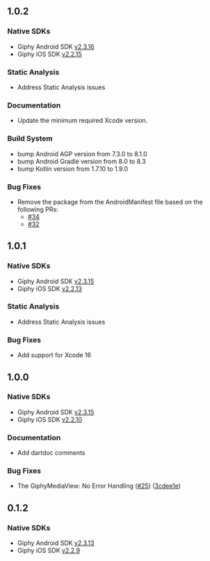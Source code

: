 ## 1.0.2

### Native SDKs

- Giphy Android SDK [v2.3.16](https://github.com/Giphy/giphy-android-sdk/releases/tag/v2.3.16)
- Giphy iOS SDK [v2.2.15](https://github.com/Giphy/giphy-ios-sdk/releases/tag/v2.2.15)

### Static Analysis
- Address Static Analysis issues

### Documentation
- Update the minimum required Xcode version.

### Build System
* bump Android AGP version from 7.3.0 to 8.1.0
* bump Android Gradle version from 8.0 to 8.3
* bump Kotlin version from 1.7.10 to 1.9.0

### Bug Fixes
* Remove the package from the AndroidManifest file 
based on the following PRs:
    - [#34](https://github.com/Giphy/giphy-flutter-sdk/pull/34)
    - [#32](https://github.com/Giphy/giphy-flutter-sdk/pull/32)

## 1.0.1

### Native SDKs

- Giphy Android SDK [v2.3.15](https://github.com/Giphy/giphy-android-sdk/releases/tag/v2.3.15)
- Giphy iOS SDK [v2.2.13](https://github.com/Giphy/giphy-ios-sdk/releases/tag/v2.2.13)

### Static Analysis
- Address Static Analysis issues

### Bug Fixes
- Add support for Xcode 16

## 1.0.0

### Native SDKs

- Giphy Android SDK [v2.3.15](https://github.com/Giphy/giphy-android-sdk/releases/tag/v2.3.15)
- Giphy iOS SDK [v2.2.10](https://github.com/Giphy/giphy-ios-sdk/releases/tag/v2.2.10)

### Documentation
- Add dartdoc comments

### Bug Fixes
- The GiphyMediaView: No Error Handling ([#25](https://github.com/Giphy/giphy-flutter-sdk/issues/25)) ([3cdee1e](https://github.com/Giphy/giphy-flutter-sdk/commit/3cdee1e93a401cb11ad9bfd71a7a667803c01c77))

## 0.1.2

### Native SDKs

- Giphy Android SDK [v2.3.13](https://github.com/Giphy/giphy-android-sdk/releases/tag/v2.3.13)
- Giphy iOS SDK [v2.2.9](https://github.com/Giphy/giphy-ios-sdk/releases/tag/v2.2.9)
